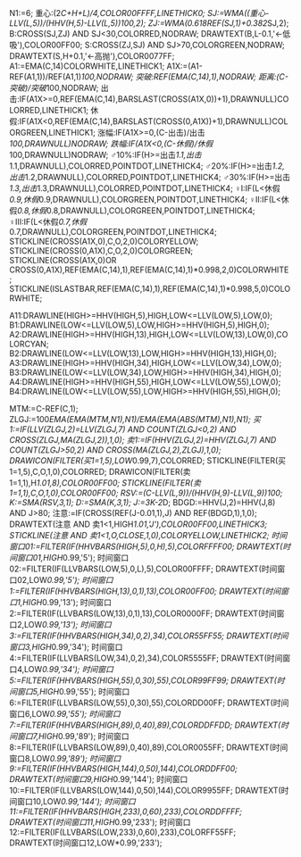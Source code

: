 N1:=6;
重心:(2*C+H+L)/4,COLOR00FFFF,LINETHICK0;
SJ:=WMA((重心-LLV(L,5))/(HHV(H,5)-LLV(L,5))*100,2);
ZJ:=WMA(0.618*REF(SJ,1)+0.382*SJ,2);
B:CROSS(SJ,ZJ) AND SJ<30,COLORRED,NODRAW;
DRAWTEXT(B,L-0.1,'←低吸'),COLOR00FF00;
S:CROSS(ZJ,SJ) AND SJ>70,COLORGREEN,NODRAW;
DRAWTEXT(S,H+0.1,'←高抛'),COLOR0077FF;
A1:=EMA(C,14)COLORWHITE,LINETHICK1;
A1X:=(A1-REF(A1,1))/REF(A1,1)*100,NODRAW;
突破:REF(EMA(C,14),1),NODRAW;
距离:(C-突破)/突破*100,NODRAW;
出击:IF(A1X>=0,REF(EMA(C,14),BARSLAST(CROSS(A1X,0))+1),DRAWNULL)COLORRED,LINETHICK1;
休假:IF(A1X<0,REF(EMA(C,14),BARSLAST(CROSS(0,A1X))+1),DRAWNULL)COLORGREEN,LINETHICK1;
涨幅:IF(A1X>=0,(C-出击)/出击*100,DRAWNULL)NODRAW;
跌幅:IF(A1X<0,(C-休假)/休假*100,DRAWNULL)NODRAW;
♂10%:IF(H>=出击*1.1,出击*1.1,DRAWNULL),COLORRED,POINTDOT,LINETHICK4;
♂20%:IF(H>=出击*1.2,出击*1.2,DRAWNULL),COLORRED,POINTDOT,LINETHICK4;
♂30%:IF(H>=出击*1.3,出击*1.3,DRAWNULL),COLORRED,POINTDOT,LINETHICK4;
♀Ⅰ:IF(L<休假*0.9,休假*0.9,DRAWNULL),COLORGREEN,POINTDOT,LINETHICK4;
♀Ⅱ:IF(L<休假*0.8,休假*0.8,DRAWNULL),COLORGREEN,POINTDOT,LINETHICK4;
♀Ⅲ:IF(L<休假*0.7,休假*0.7,DRAWNULL),COLORGREEN,POINTDOT,LINETHICK4;
STICKLINE(CROSS(A1X,0),C,O,2,0)COLORYELLOW;
STICKLINE(CROSS(0,A1X),C,O,2,0)COLORGREEN;
STICKLINE(CROSS(A1X,0)OR CROSS(0,A1X),REF(EMA(C,14),1),REF(EMA(C,14),1)*0.998,2,0)COLORWHITE;
STICKLINE(ISLASTBAR,REF(EMA(C,14),1),REF(EMA(C,14),1)*0.998,5,0)COLORWHITE;

A11:DRAWLINE(HIGH>=HHV(HIGH,5),HIGH,LOW<=LLV(LOW,5),LOW,0);
B1:DRAWLINE(LOW<=LLV(LOW,5),LOW,HIGH>=HHV(HIGH,5),HIGH,0);
A2:DRAWLINE(HIGH>=HHV(HIGH,13),HIGH,LOW<=LLV(LOW,13),LOW,0),COLORCYAN;
B2:DRAWLINE(LOW<=LLV(LOW,13),LOW,HIGH>=HHV(HIGH,13),HIGH,0);
A3:DRAWLINE(HIGH>=HHV(HIGH,34),HIGH,LOW<=LLV(LOW,34),LOW,0);
B3:DRAWLINE(LOW<=LLV(LOW,34),LOW,HIGH>=HHV(HIGH,34),HIGH,0);
A4:DRAWLINE(HIGH>=HHV(HIGH,55),HIGH,LOW<=LLV(LOW,55),LOW,0);
B4:DRAWLINE(LOW<=LLV(LOW,55),LOW,HIGH>=HHV(HIGH,55),HIGH,0);

MTM:=C-REF(C,1);
ZLGJ:=100*EMA(EMA(MTM,N1),N1)/EMA(EMA(ABS(MTM),N1),N1);
买1:=IF(LLV(ZLGJ,2)=LLV(ZLGJ,7) AND COUNT(ZLGJ<0,2) AND CROSS(ZLGJ,MA(ZLGJ,2)),1,0);
卖1:=IF(HHV(ZLGJ,2)=HHV(ZLGJ,7) AND COUNT(ZLGJ>50,2) AND CROSS(MA(ZLGJ,2),ZLGJ),1,0);
DRAWICON(FILTER(买1=1,5),LOW*0.99,7),COLORRED;
STICKLINE(FILTER(买1=1,5),C,O,1,0),COLORRED;
DRAWICON(FILTER(卖1=1,1),H*1.01,8),COLOR00FF00;
STICKLINE(FILTER(卖1=1,1),C,O,1,0),COLOR00FF00;
RSV:=(C-LLV(L,9))/(HHV(H,9)-LLV(L,9))*100;
K:=SMA(RSV,3,1);
D:=SMA(K,3,1);
J:=3*K-2*D;
BDGD:=HHV(J,2)=HHV(J,8) AND J>80;
注意:=IF(CROSS(REF(J-0.01,1),J) AND REF(BDGD,1),1,0);
DRAWTEXT(注意 AND 卖1<1,HIGH*1.01,'J'),COLOR00FF00,LINETHICK3;
STICKLINE(注意 AND 卖1<1,O,CLOSE,1,0),COLORYELLOW,LINETHICK2;
时间窗口01:=FILTER(IF(HHVBARS(HIGH,5),0,H),5),COLORFFFF00;
DRAWTEXT(时间窗口01,HIGH*0.99,'5');
时间窗口02:=FILTER(IF(LLVBARS(LOW,5),0,L),5),COLOR00FFFF;
DRAWTEXT(时间窗口02,LOW*0.99,'5');
时间窗口1:=FILTER(IF(HHVBARS(HIGH,13),0,1),13),COLOR00FF00;
DRAWTEXT(时间窗口1,HIGH*0.99,'13');
时间窗口2:=FILTER(IF(LLVBARS(LOW,13),0,1),13),COLOR0000FF;
DRAWTEXT(时间窗口2,LOW*0.99,'13');
时间窗口3:=FILTER(IF(HHVBARS(HIGH,34),0,2),34),COLOR55FF55;
DRAWTEXT(时间窗口3,HIGH*0.99,'34');
时间窗口4:=FILTER(IF(LLVBARS(LOW,34),0,2),34),COLOR5555FF;
DRAWTEXT(时间窗口4,LOW*0.99,'34');
时间窗口5:=FILTER(IF(HHVBARS(HIGH,55),0,30),55),COLOR99FF99;
DRAWTEXT(时间窗口5,HIGH*0.99,'55');
时间窗口6:=FILTER(IF(LLVBARS(LOW,55),0,30),55),COLORDD00FF;
DRAWTEXT(时间窗口6,LOW*0.99,'55');
时间窗口7:=FILTER(IF(HHVBARS(HIGH,89),0,40),89),COLORDDFFDD;
DRAWTEXT(时间窗口7,HIGH*0.99,'89');
时间窗口8:=FILTER(IF(LLVBARS(LOW,89),0,40),89),COLOR0055FF;
DRAWTEXT(时间窗口8,LOW*0.99,'89');
时间窗口9:=FILTER(IF(HHVBARS(HIGH,144),0,50),144),COLORDDFF00;
DRAWTEXT(时间窗口9,HIGH*0.99,'144');
时间窗口10:=FILTER(IF(LLVBARS(LOW,144),0,50),144),COLOR9955FF;
DRAWTEXT(时间窗口10,LOW*0.99,'144');
时间窗口11:=FILTER(IF(HHVBARS(HIGH,233),0,60),233),COLORDDFFFF;
DRAWTEXT(时间窗口11,HIGH*0.99,'233');
时间窗口12:=FILTER(IF(LLVBARS(LOW,233),0,60),233),COLORFF55FF;
DRAWTEXT(时间窗口12,LOW*0.99,'233');